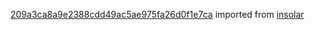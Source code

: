 [209a3ca8a9e2388cdd49ac5ae975fa26d0f1e7ca](https://github.com/insolar/insolar/commit/209a3ca8a9e2388cdd49ac5ae975fa26d0f1e7ca) imported from [insolar](https://github.com/insolar/insolar)
